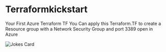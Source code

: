 # Terraformkickstart
Your First Azure Terraform TF
You Can apply this Terraform.TF to create a Resource group with a Network Security Group and port 3389 open in Azure 



<!-- Markdown -->

![Jokes Card](https://readme-jokes.vercel.app/api)
